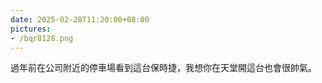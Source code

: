 ```yaml
---
date: 2025-02-28T11:20:00+08:00
pictures:
- /bqr8128.png
---
```


過年前在公司附近的停車場看到這台保時捷，我想你在天堂開這台也會很帥氣。